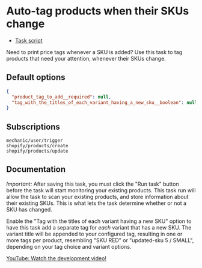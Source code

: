 # Auto-tag products when their SKUs change

* [Task script](./script.liquid)

Need to print price tags whenever a SKU is added? Use this task to tag products that need your attention, whenever their SKUs change.

## Default options

```json
{
  "product_tag_to_add__required": null,
  "tag_with_the_titles_of_each_variant_having_a_new_sku__boolean": null
}
```

## Subscriptions

```liquid
mechanic/user/trigger
shopify/products/create
shopify/products/update
```

## Documentation

*Important:* After saving this task, you must click the "Run task" button before the task will start monitoring your existing products. This task run will allow the task to scan your existing products, and store information about their existing SKUs. This is what lets the task determine whether or not a SKU has changed.

Enable the "Tag with the titles of each variant having a new SKU" option to have this task add a separate tag for _each_ variant that has a new SKU. The variant title will be appended to your configured tag, resulting in one or more tags per product, resembling "SKU RED" or "updated-sku 5 / SMALL", depending on your tag choice and variant options.

[YouTube: Watch the development video!](https://youtu.be/v0W7JZV4RBQ)